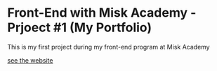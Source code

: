 # Front-End with Misk Academy - Prjoect #1 (My Portfolio)
This is my first project during my front-end program at Misk Academy 

[see the website](https://myporfoliomisk.netlify.com/)
